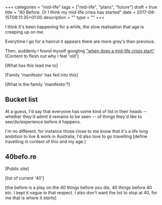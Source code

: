 +++
categories = "mid-life"
tags = ["mid-life", "plans", "future"]
draft = true
title = "40 Before. Or I think my mid-life crisis has started"
date = 2017-08-15T08:11:35+01:00
description = ""
type = ""
+++

I think it's been happening for a while, the slow realisation that age is creeping up on me.

Everytime I go for a haircut it appears there are more grey's than previous.

Then, suddenly I found myself googling ["when does a mid-life crisis start"](http://...)
[Content to flesh out why I feel 'old']

[What has this lead me to]

[Family 'manifesto' has fed into this]

[What is the family 'manifesto'?]

## Bucket list
At a guess, I'd say that everyone has some kind of list in their heads -- whether they'd admit it remains to be seen -- of things they'd like to see/do/experience before *_it_* happens.

I'm no different, for instance those close to me know that it's a life long ambition to live & work in Australia, I'd also love to go travelling [define travelling in context of this and my age.]

## 40befo.re
[Public site]

[list of current '40']

[the before is a play on the 40 things before you die, 40 things before 40 etc. I kept it vague in that respect. I also don't want the list to stop at 40, for me that is where it _starts_]


